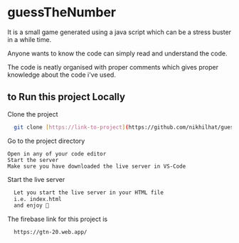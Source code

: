 
# guessTheNumber

It is a small game generated using a java script which can be a stress buster in a while time. 

Anyone wants to know the code can simply read and understand the code. 

The code is neatly organised with proper comments which gives proper knowledge about the code i've used.


## to Run this project Locally

Clone the project

```bash
  git clone [https://link-to-project](https://github.com/nikhilhat/guessTheNumber.git)
```

Go to the project directory

```
Open in any of your code editor
Start the server
Make sure you have downloaded the live server in VS-Code
```

Start the live server

```bash
  Let you start the live server in your HTML file 
  i.e. index.html
  and enjoy 💫

```
The firebase link for this project is 

```bash
  https://gtn-20.web.app/
```

